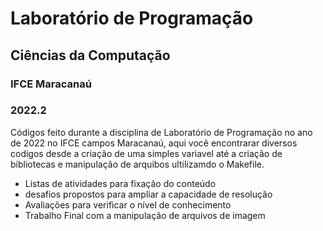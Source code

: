 # Laboratório de Programação
## Ciências da Computação
### IFCE Maracanaú
### 2022.2

Códigos feito durante a disciplina de Laboratório de Programação no ano de 2022 no IFCE campos Maracanaú, aqui você encontrarar diversos codigos desde a criação de uma simples variavel até a criação de bibliotecas e manipulação de arquibos ultilizamdo o Makefile.

- Listas de atividades para fixação do conteúdo
- desafios propostos para ampliar a capacidade de resolução 
- Avaliações para verificar o nível de conhecimento
- Trabalho Final com a manipulação de arquivos de imagem 
